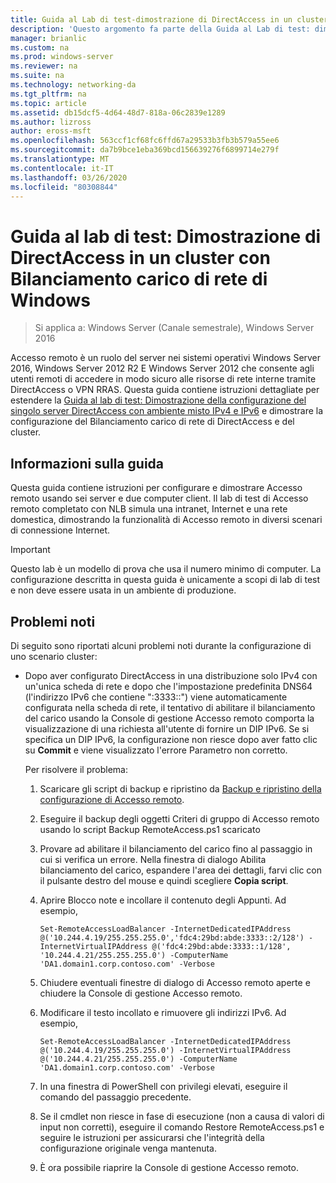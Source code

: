 ```yaml
---
title: Guida al Lab di test-dimostrazione di DirectAccess in un cluster con bilanciamento carico di servizio di Windows
description: 'Questo argomento fa parte della Guida al Lab di test: dimostrazione di DirectAccess in un cluster con bilanciamento carico di servizio di Windows per Windows Server 2016'
manager: brianlic
ms.custom: na
ms.prod: windows-server
ms.reviewer: na
ms.suite: na
ms.technology: networking-da
ms.tgt_pltfrm: na
ms.topic: article
ms.assetid: db15dcf5-4d64-48d7-818a-06c2839e1289
ms.author: lizross
author: eross-msft
ms.openlocfilehash: 563ccf1cf68fc6ffd67a29533b3fb3b579a55ee6
ms.sourcegitcommit: da7b9bce1eba369bcd156639276f6899714e279f
ms.translationtype: MT
ms.contentlocale: it-IT
ms.lasthandoff: 03/26/2020
ms.locfileid: "80308844"
---
```

# <a name="test-lab-guide-demonstrate-directaccess-in-a-cluster-with-windows-nlb"></a>Guida al lab di test: Dimostrazione di DirectAccess in un cluster con Bilanciamento carico di rete di Windows

>Si applica a: Windows Server (Canale semestrale), Windows Server 2016

Accesso remoto è un ruolo del server nei sistemi operativi Windows Server 2016, Windows Server 2012 R2 E Windows Server 2012 che consente agli utenti remoti di accedere in modo sicuro alle risorse di rete interne tramite DirectAccess o VPN RRAS. Questa guida contiene istruzioni dettagliate per estendere la [Guida al lab di test: Dimostrazione della configurazione del singolo server DirectAccess con ambiente misto IPv4 e IPv6](https://go.microsoft.com/fwlink/p/?LinkId=237004) e dimostrare la configurazione del Bilanciamento carico di rete di DirectAccess e del cluster.  
  
## <a name="about-this-guide"></a>Informazioni sulla guida  
Questa guida contiene istruzioni per configurare e dimostrare Accesso remoto usando sei server e due computer client. Il lab di test di Accesso remoto completato con NLB simula una intranet, Internet e una rete domestica, dimostrando la funzionalità di Accesso remoto in diversi scenari di connessione Internet.  
  
> [!IMPORTANT]  
> Questo lab è un modello di prova che usa il numero minimo di computer. La configurazione descritta in questa guida è unicamente a scopi di lab di test e non deve essere usata in un ambiente di produzione.  
  
## <a name="known-issues"></a><a name="KnownIssues"></a>Problemi noti  
Di seguito sono riportati alcuni problemi noti durante la configurazione di uno scenario cluster:  
  
-   Dopo aver configurato DirectAccess in una distribuzione solo IPv4 con un'unica scheda di rete e dopo che l'impostazione predefinita DNS64 (l'indirizzo IPv6 che contiene ":3333::") viene automaticamente configurata nella scheda di rete, il tentativo di abilitare il bilanciamento del carico usando la Console di gestione Accesso remoto comporta la visualizzazione di una richiesta all'utente di fornire un DIP IPv6. Se si specifica un DIP IPv6, la configurazione non riesce dopo aver fatto clic su **Commit** e viene visualizzato l'errore Parametro non corretto.  
  
    Per risolvere il problema:  
  
    1.  Scaricare gli script di backup e ripristino da [Backup e ripristino della configurazione di Accesso remoto](https://gallery.technet.microsoft.com/Back-up-and-Restore-Remote-e157e6a6).  
  
    2.  Eseguire il backup degli oggetti Criteri di gruppo di Accesso remoto usando lo script Backup RemoteAccess.ps1 scaricato  
  
    3.  Provare ad abilitare il bilanciamento del carico fino al passaggio in cui si verifica un errore. Nella finestra di dialogo Abilita bilanciamento del carico, espandere l'area dei dettagli, farvi clic con il pulsante destro del mouse e quindi scegliere **Copia script**.  
  
    4.  Aprire Blocco note e incollare il contenuto degli Appunti. Ad esempio,  
  
        ```  
        Set-RemoteAccessLoadBalancer -InternetDedicatedIPAddress @('10.244.4.19/255.255.255.0','fdc4:29bd:abde:3333::2/128') -InternetVirtualIPAddress @('fdc4:29bd:abde:3333::1/128', '10.244.4.21/255.255.255.0') -ComputerName 'DA1.domain1.corp.contoso.com' -Verbose  
        ```  
  
    5.  Chiudere eventuali finestre di dialogo di Accesso remoto aperte e chiudere la Console di gestione Accesso remoto.  
  
    6.  Modificare il testo incollato e rimuovere gli indirizzi IPv6. Ad esempio,  
  
        ```  
        Set-RemoteAccessLoadBalancer -InternetDedicatedIPAddress @('10.244.4.19/255.255.255.0') -InternetVirtualIPAddress @('10.244.4.21/255.255.255.0') -ComputerName 'DA1.domain1.corp.contoso.com' -Verbose  
        ```  
  
    7.  In una finestra di PowerShell con privilegi elevati, eseguire il comando del passaggio precedente.  
  
    8.  Se il cmdlet non riesce in fase di esecuzione (non a causa di valori di input non corretti), eseguire il comando Restore RemoteAccess.ps1 e seguire le istruzioni per assicurarsi che l'integrità della configurazione originale venga mantenuta.  
  
    9. È ora possibile riaprire la Console di gestione Accesso remoto.  
  


